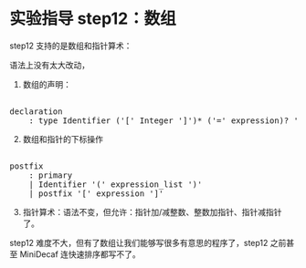 # 实验指导 step12：数组
step12 支持的是数组和指针算术：

语法上没有太大改动，
1. 数组的声明：
<pre id='vimCodeElement'><code></code>
<span class="SpecRuleStart">declaration</span>
<div class="changed"><span class="SpecRuleIndicator">    :</span> <span class="SpecRule">type</span> <span class="SpecToken">Identifier</span> <span class="SpecOperator">(</span><span class="SpecToken">'['</span> <span class="SpecToken">Integer</span> <span class="SpecToken">']'</span><span class="SpecOperator">)*</span> <span class="SpecOperator">(</span><span class="SpecToken">'='</span> <span class="SpecRule">expression</span><span class="SpecOperator">)?</span> <span class="SpecToken">';'</span>
</div></pre>

2. 数组和指针的下标操作
<pre id='vimCodeElement'><code></code>
<span class="SpecRuleStart">postfix</span>
<span class="SpecRuleIndicator">    :</span> <span class="SpecRule">primary</span>
<span class="SpecRuleIndicator">    |</span> <span class="SpecToken">Identifier</span> <span class="SpecToken">'('</span> <span class="SpecRule">expression_list</span> <span class="SpecToken">')'</span>
<div class="changed"><span class="SpecRuleIndicator">    |</span> <span class="SpecRule">postfix</span> <span class="SpecToken">'['</span> <span class="SpecRule">expression</span> <span class="SpecToken">']'</span>
</div></pre>

3. 指针算术：语法不变，但允许：指针加/减整数、整数加指针、指针减指针了。

step12 难度不大，但有了数组让我们能够写很多有意思的程序了，step12 之前甚至 MiniDecaf 连快速排序都写不了。
